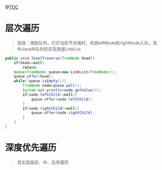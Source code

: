 @[TOC](二叉树专题)
# 层次遍历
> 思路：借助队列，打印当前节点值时，将其leftNode和rightNode入队。其中Java中队列的实现类是LinkList
```java
public void levelTraverse(TreeNode head){
	if(head==null)
		return;
	Queue<TreeNode> queue=new LinkList<TreeNode>();
	queue.offer(head);
	while(!queue.isEmpty()){
		TreeNode node=queue.poll();
		System.out.println(node.getValue());
		if(node.leftChild!=null){
			queue.offer(node.leftChild);
		}
		if(node.rightChild!=null){
			queue.offer(node.rightChild);
		}
	}
}
```
# 深度优先遍历
> 其实就是前、中、后序遍历


